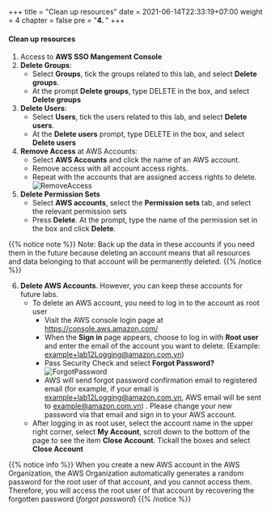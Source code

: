 +++
title = "Clean up resources"
date = 2021-06-14T22:33:19+07:00
weight = 4
chapter = false
pre = "<b>4. </b>"
+++

#### Clean up resources

1. Access to **AWS SSO Mangement Console**
2. **Delete Groups**:
    - Select **Groups**, tick the groups related to this lab, and select **Delete groups**.
    - At the prompt **Delete groups**, type DELETE in the box, and select **Delete groups**
3. **Delete Users**:
    - Select **Users**, tick the users related to this lab, and select **Delete users**.
    - At the **Delete users** prompt, type DELETE in the box, and select **Delete users**
4. **Remove Access** at AWS Accounts:
    - Select **AWS Accounts** and click the name of an AWS account.
    - Remove access with all account access rights.
    - Repeat with the accounts that are assigned access rights to delete.
    ![RemoveAccess](../../../images/3/3_RemoveAccess.png?width=90pc)
5. **Delete Permission Sets**
    - Select **AWS accounts**, select the **Permission sets** tab, and select the relevant permission sets
    - Press **Delete**. At the prompt, type the name of the permission set in the box and click **Delete**.

{{% notice note %}}
Note: Back up the data in these accounts if you need them in the future because deleting an account means that all resources and data belonging to that account will be permanently deleted.
{{% /notice %}}

6. **Delete AWS Accounts**. However, you can keep these accounts for future labs.
    - To delete an AWS account, you need to log in to the account as root user
        - Visit the AWS console login page at https://console.aws.amazon.com/
        - When the **Sign in** page appears, choose to log in with **Root user** and enter the email of the account you want to delete. (Example: example+lab12Logging@amazon.com.vn)
        - Pass Security Check and select **Forgot Password?**
        ![ForgotPassword](../../../images/3/3_ForgotPassword.png?width=90pc)
        - AWS will send forgot password confirmation email to registered email (for example, if your email is example+lab12Logging@amazon.com.vn, AWS email will be sent to example@amazon.com.vn) . Please change your new password via that email and sign in to your AWS account.
    - After logging in as root user, select the account name in the upper right corner, select **My Account**, scroll down to the bottom of the page to see the item **Close Account**. Tick ​​all the boxes and select **Close Account**

{{% notice info %}}
When you create a new AWS account in the AWS Organization, the AWS Organization automatically generates a random password for the root user of that account, and you cannot access them. Therefore, you will access the root user of that account by recovering the forgotten password (*forgot password*)
{{% /notice %}}
